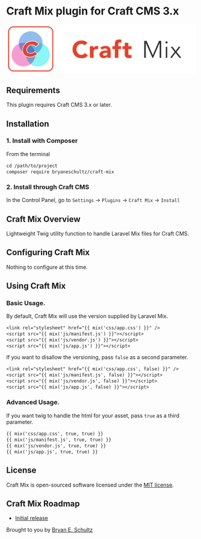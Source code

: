 # Craft Mix plugin for Craft CMS 3.x

![Screenshot](resources/img/plugin-logo.svg)

## Requirements

This plugin requires Craft CMS 3.x or later.


## Installation

### 1. Install with Composer

From the terminal

```
cd /path/to/project
composer require bryaneschultz/craft-mix
```


### 2. Install through Craft CMS

In the Control Panel, go to `Settings` → `Plugins` → `Craft Mix` → `Install`


## Craft Mix Overview

Lightweight Twig utility function to handle Laravel Mix files for Craft CMS.


## Configuring Craft Mix

Nothing to configure at this time.


## Using Craft Mix

### Basic Usage.

By default, Craft Mix will use the version supplied by Laravel Mix.

```
<link rel="stylesheet" href="{{ mix('css/app.css') }}" />
<script src="{{ mix('js/manifest.js') }}"></script>
<script src="{{ mix('js/vendor.js') }}"></script>
<script src="{{ mix('js/app.js') }}"></script>
```

If you want to disallow the versioning, pass `false` as a second parameter.
```
<link rel="stylesheet" href="{{ mix('css/app.css', false) }}" />
<script src="{{ mix('js/manifest.js', false) }}"></script>
<script src="{{ mix('js/vendor.js', false) }}"></script>
<script src="{{ mix('js/app.js', false) }}"></script>
```

### Advanced Usage.

If you want twig to handle the html for your asset, pass `true` as a third parameter.

```
{{ mix('css/app.css', true, true) }}
{{ mix('js/manifest.js', true, true) }}
{{ mix('js/vendor.js', true, true) }}
{{ mix('js/app.js', true, true) }}
```

## License
Craft Mix is open-sourced software licensed under the [MIT license](http://opensource.org/licenses/MIT/).

## Craft Mix Roadmap

* [Initial release](https://github.com/bryaneschultz/craft-mix/blob/main/CHANGELOG.md)

Brought to you by [Bryan E. Schultz](https://github.com/bryaneschultz)
